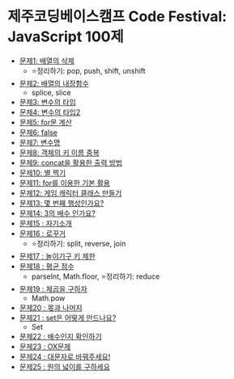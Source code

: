 # 제주코딩베이스캠프 Code Festival: JavaScript 100제

- [문제1: 배열의 삭제](doc/001.md)
  - ⭐정리하기: pop, push, shift, unshift
- [문제2: 배열의 내장함수](doc/002.md)
  - splice, slice
- [문제3: 변수의 타입](doc/003.md)
- [문제4: 변수의 타입2](doc/004.md)
- [문제5: for문 계산](doc/005.md)
- [문제6: false](doc/006.md)
- [문제7: 변수명](doc/007.md)
- [문제8: 객체의 키 이름 중복](doc/008.md)
- [문제9: concat을 활용한 출력 방법](doc/009.md)
- [문제10: 별 찍기](doc/010.md)
- [문제11: for를 이용한 기본 활용](doc/011.md)
- [문제12: 게임 캐릭터 클래스 만들기](doc/012.md)
- [문제13: 몇 번째 행성인가요?](doc/013.md)
- [문제14: 3의 배수 인가요?](doc/014.md)
- [문제15 : 자기소개](doc/015.md)
- [문제16 : 로꾸거](doc/016.md)
  - ⭐정리하기: split, reverse, join
- [문제17 : 놀이기구 키 제한](doc/017.md)
- [문제18 : 평균 점수](doc/018.md)
  - parseInt, Math.floor, ⭐정리하기: reduce
- [문제19 : 제곱을 구하자](doc/019.md)
  - Math.pow
- [문제20 : 몫과 나머지](doc/020.md)
- [문제21 : set은 어떻게 만드나요?](doc/021.md)
  - Set
- [문제22 : 배수인지 확인하기](doc/022.md)
- [문제23 : OX문제](doc/023.md)
- [문제24 : 대문자로 바꿔주세요!](doc/024.md)
- [문제25 : 원의 넓이를 구하세요](doc/025.md)